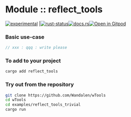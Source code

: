 # Module :: reflect_tools

<!--{ generate.module_header{} }-->
<!--{ generate.module_header.start() }-->
 [![experimental](https://raster.shields.io/static/v1?label=&message=experimental&color=orange)](https://github.com/emersion/stability-badges#experimental) |[![rust-status](https://github.com/Wandalen/wTools/actions/workflows/ModuleReflectToolsPush.yml/badge.svg)](https://github.com/Wandalen/wTools/actions/workflows/ModuleReflectToolsPush.yml)[![docs.rs](https://img.shields.io/docsrs/reflect_tools?color=e3e8f0&logo=docs.rs)](https://docs.rs/reflect_tools)[![Open in Gitpod](https://raster.shields.io/static/v1?label=try&message=online&color=eee&logo=gitpod&logoColor=eee)](https://gitpod.io/#RUN_PATH=.,SAMPLE_FILE=sample%2Frust%2Freflect_tools_trivial%2Fsrc%2Fmain.rs,RUN_POSTFIX=--example%20reflect_tools_trivial/https://github.com/Wandalen/wTools)
<!--{ generate.module_header.end }-->

### Basic use-case

<!-- {{# generate.module{} #}} -->

```rust
// xxx : qqq : write please
```

### To add to your project

```sh
cargo add reflect_tools
```

### Try out from the repository

```sh
git clone https://github.com/Wandalen/wTools
cd wTools
cd examples/reflect_tools_trivial
cargo run
```
